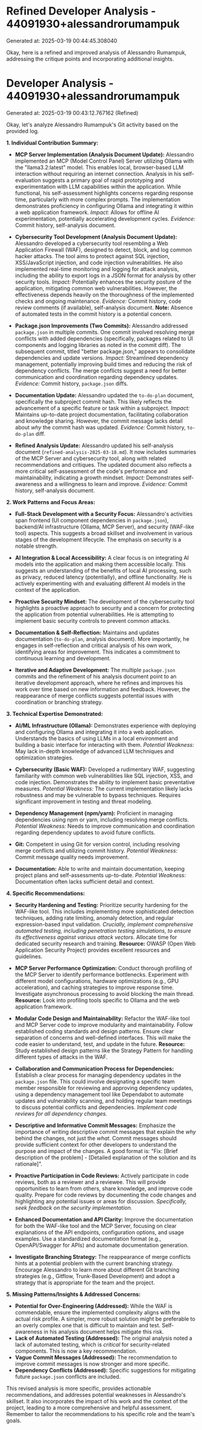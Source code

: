 # Refined Developer Analysis - 44091930+alessandrorumampuk
Generated at: 2025-03-19 00:44:45.308040

Okay, here is a refined and improved analysis of Alessandro Rumampuk, addressing the critique points and incorporating additional insights.

# Developer Analysis - 44091930+alessandrorumampuk
Generated at: 2025-03-19 00:43:12.767162 (Refined)

Okay, let's analyze Alessandro Rumampuk's Git activity based on the provided log.

**1. Individual Contribution Summary:**

*   **MCP Server Implementation (Analysis Document Update):**  Alessandro implemented an MCP (Model Control Panel) Server utilizing Ollama with the "llama3.2:latest" model. This enables local, browser-based LLM interaction without requiring an internet connection. Analysis in his self-evaluation suggests a primary goal of rapid prototyping and experimentation with LLM capabilities within the application. While functional, his self-assessment highlights concerns regarding response time, particularly with more complex prompts.  The implementation demonstrates proficiency in configuring Ollama and integrating it within a web application framework.  *Impact:* Allows for offline AI experimentation, potentially accelerating development cycles.  *Evidence:* Commit history, self-analysis document.

*   **Cybersecurity Tool Development (Analysis Document Update):** Alessandro developed a cybersecurity tool resembling a Web Application Firewall (WAF), designed to detect, block, and log common hacker attacks. The tool aims to protect against SQL injection, XSS/JavaScript injection, and code injection vulnerabilities. He also implemented real-time monitoring and logging for attack analysis, including the ability to export logs in a JSON format for analysis by other security tools. *Impact:* Potentially enhances the security posture of the application, mitigating common web vulnerabilities.  However, the effectiveness depends heavily on the thoroughness of the implemented checks and ongoing maintenance.  *Evidence:* Commit history, code review comments (if available), self-analysis document. **Note:** Absence of automated tests in the commit history is a potential concern.

*   **Package.json Improvements (Two Commits):** Alessandro addressed `package.json` in multiple commits. One commit involved resolving merge conflicts with added dependencies (specifically, packages related to UI components and logging libraries as noted in the commit diff). The subsequent commit, titled "better package.json," appears to consolidate dependencies and update versions.  *Impact:* Streamlined dependency management, potentially improving build times and reducing the risk of dependency conflicts.  The merge conflicts suggest a need for better communication and coordination regarding dependency updates. *Evidence:* Commit history, `package.json` diffs.

*   **Documentation Update:** Alessandro updated the `to-do-plan` document, specifically the subproject commit hash. This likely reflects the advancement of a specific feature or task within a subproject. *Impact:* Maintains up-to-date project documentation, facilitating collaboration and knowledge sharing. However, the commit message lacks detail about *why* the commit hash was updated. *Evidence:* Commit history, `to-do-plan` diff.

*   **Refined Analysis Update:** Alessandro updated his self-analysis document (`refined-analysis-2025-03-18.md`). It now includes summaries of the MCP Server and cybersecurity tool, along with related recommendations and critiques. The updated document also reflects a more critical self-assessment of the code's performance and maintainability, indicating a growth mindset. *Impact:* Demonstrates self-awareness and a willingness to learn and improve. *Evidence:* Commit history, self-analysis document.

**2. Work Patterns and Focus Areas:**

*   **Full-Stack Development with a Security Focus:**  Alessandro's activities span frontend (UI component dependencies in `package.json`), backend/AI infrastructure (Ollama, MCP Server), and security (WAF-like tool) aspects. This suggests a broad skillset and involvement in various stages of the development lifecycle. The emphasis on security is a notable strength.

*   **AI Integration & Local Accessibility:** A clear focus is on integrating AI models into the application and making them accessible locally. This suggests an understanding of the benefits of local AI processing, such as privacy, reduced latency (potentially), and offline functionality.  He is actively experimenting with and evaluating different AI models in the context of the application.

*   **Proactive Security Mindset:**  The development of the cybersecurity tool highlights a proactive approach to security and a concern for protecting the application from potential vulnerabilities. He is attempting to implement basic security controls to prevent common attacks.

*   **Documentation & Self-Reflection:** Maintains and updates documentation (`to-do-plan`, analysis document).  More importantly, he engages in self-reflection and critical analysis of his own work, identifying areas for improvement. This indicates a commitment to continuous learning and development.

*   **Iterative and Adaptive Development:**  The multiple `package.json` commits and the refinement of his analysis document point to an iterative development approach, where he refines and improves his work over time based on new information and feedback. However, the reappearance of merge conflicts suggests potential issues with coordination or branching strategy.

**3. Technical Expertise Demonstrated:**

*   **AI/ML Infrastructure (Ollama):**  Demonstrates experience with deploying and configuring Ollama and integrating it into a web application.  Understands the basics of using LLMs in a local environment and building a basic interface for interacting with them. *Potential Weakness:* May lack in-depth knowledge of advanced LLM techniques and optimization strategies.

*   **Cybersecurity (Basic WAF):**  Developed a rudimentary WAF, suggesting familiarity with common web vulnerabilities like SQL injection, XSS, and code injection.  Demonstrates the ability to implement basic preventative measures. *Potential Weakness:* The current implementation likely lacks robustness and may be vulnerable to bypass techniques. Requires significant improvement in testing and threat modeling.

*   **Dependency Management (npm/yarn):**  Proficient in managing dependencies using npm or yarn, including resolving merge conflicts. *Potential Weakness:* Needs to improve communication and coordination regarding dependency updates to avoid future conflicts.

*   **Git:**  Competent in using Git for version control, including resolving merge conflicts and utilizing commit history.  *Potential Weakness:* Commit message quality needs improvement.

*   **Documentation:**  Able to write and maintain documentation, keeping project plans and self-assessments up-to-date.  *Potential Weakness:* Documentation often lacks sufficient detail and context.

**4. Specific Recommendations:**

*   **Security Hardening and Testing:**  Prioritize security hardening for the WAF-like tool. This includes implementing more sophisticated detection techniques, adding rate limiting, anomaly detection, and regular expression-based input validation. *Crucially, implement comprehensive automated testing, including penetration testing simulations, to ensure its effectiveness against various attack vectors.*  Allocate time for dedicated security research and training. **Resource:** OWASP (Open Web Application Security Project) provides excellent resources and guidelines.

*   **MCP Server Performance Optimization:**  Conduct thorough profiling of the MCP Server to identify performance bottlenecks.  Experiment with different model configurations, hardware optimizations (e.g., GPU acceleration), and caching strategies to improve response time. Investigate asynchronous processing to avoid blocking the main thread. **Resource:** Look into profiling tools specific to Ollama and the web application framework.

*   **Modular Code Design and Maintainability:**  Refactor the WAF-like tool and MCP Server code to improve modularity and maintainability. Follow established coding standards and design patterns. Ensure clear separation of concerns and well-defined interfaces. This will make the code easier to understand, test, and update in the future. **Resource:** Study established design patterns like the Strategy Pattern for handling different types of attacks in the WAF.

*   **Collaboration and Communication Process for Dependencies:**  Establish a clear process for managing dependency updates in the `package.json` file. This could involve designating a specific team member responsible for reviewing and approving dependency updates, using a dependency management tool like Dependabot to automate updates and vulnerability scanning, and holding regular team meetings to discuss potential conflicts and dependencies. *Implement code reviews for all dependency changes.*

*   **Descriptive and Informative Commit Messages:**  Emphasize the importance of writing descriptive commit messages that explain the *why* behind the changes, not just the *what*. Commit messages should provide sufficient context for other developers to understand the purpose and impact of the changes.  A good format is: "Fix: [Brief description of the problem] - [Detailed explanation of the solution and its rationale]".

*   **Proactive Participation in Code Reviews:**  Actively participate in code reviews, both as a reviewer and a reviewee.  This will provide opportunities to learn from others, share knowledge, and improve code quality.  Prepare for code reviews by documenting the code changes and highlighting any potential issues or areas for discussion. *Specifically, seek feedback on the security implementation.*

*   **Enhanced Documentation and API Clarity:** Improve the documentation for both the WAF-like tool and the MCP Server, focusing on clear explanations of the API endpoints, configuration options, and usage examples. Use a standardized documentation format (e.g., OpenAPI/Swagger for APIs) and automate documentation generation.

*   **Investigate Branching Strategy:** The reappearance of merge conflicts hints at a potential problem with the current branching strategy. Encourage Alessandro to learn more about different Git branching strategies (e.g., Gitflow, Trunk-Based Development) and adopt a strategy that is appropriate for the team and the project.

**5. Missing Patterns/Insights & Addressed Concerns:**

*   **Potential for Over-Engineering (Addressed):**  While the WAF is commendable, ensure the implemented complexity aligns with the actual risk profile.  A simpler, more robust solution might be preferable to an overly complex one that is difficult to maintain and test. Self-awareness in his analysis document helps mitigate this risk.
*   **Lack of Automated Testing (Addressed):** The original analysis noted a lack of automated testing, which is *critical* for security-related components.  This is now a key recommendation.
*   **Vague Commit Messages (Addressed):** The recommendation to improve commit messages is now stronger and more specific.
*   **Dependency Conflicts (Addressed):** Specific suggestions for mitigating future `package.json` conflicts are included.

This revised analysis is more specific, provides actionable recommendations, and addresses potential weaknesses in Alessandro's skillset. It also incorporates the impact of his work and the context of the project, leading to a more comprehensive and helpful assessment. Remember to tailor the recommendations to his specific role and the team's goals.
